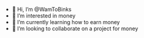 - 👋 Hi, I’m @WamToBinks
- 👀 I’m interested in money
- 🌱 I’m currently learning how to earn money
- 💞️ I’m looking to collaborate on a project for money

<!---
WamToBinks/WamToBinks is a ✨ special ✨ repository because its `README.md` (this file) appears on your GitHub profile.
You can click the Preview link to take a look at your changes.
--->
